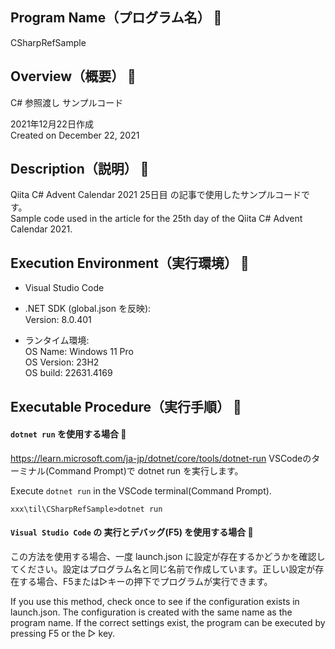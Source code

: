 ## Program Name（プログラム名） 👻
CSharpRefSample

## Overview（概要） 👻
C# 参照渡し サンプルコード<br>

2021年12月22日作成<br>
Created on December 22, 2021

## Description（説明） 👻
Qiita C# Advent Calendar 2021 25日目 の記事で使用したサンプルコードです。<br>
Sample code used in the article for the 25th day of the Qiita C# Advent Calendar 2021.

## Execution Environment（実行環境） 👻
* Visual Studio Code<br>
* .NET SDK (global.json を反映):<br>
Version:   8.0.401<br>

* ランタイム環境:<br>
 OS Name:     Windows 11 Pro<br>
 OS Version:  23H2<br>
 OS build:    22631.4169<br>

## Executable Procedure（実行手順） 👻

#### `dotnet run` を使用する場合 🌟

https://learn.microsoft.com/ja-jp/dotnet/core/tools/dotnet-run
VSCodeのターミナル(Command Prompt)で dotnet run を実行します。

Execute `dotnet run` in the VSCode terminal(Command Prompt).

```
xxx\til\CSharpRefSample>dotnet run
```

#### `Visual Studio Code` の 実行とデバッグ(F5) を使用する場合 🌟

この方法を使用する場合、一度 launch.json に設定が存在するかどうかを確認してください。設定はプログラム名と同じ名前で作成しています。正しい設定が存在する場合、F5または▷キーの押下でプログラムが実行できます。

If you use this method, check once to see if the configuration exists in launch.json.
The configuration is created with the same name as the program name.
If the correct settings exist, the program can be executed by pressing F5 or the ▷ key.

